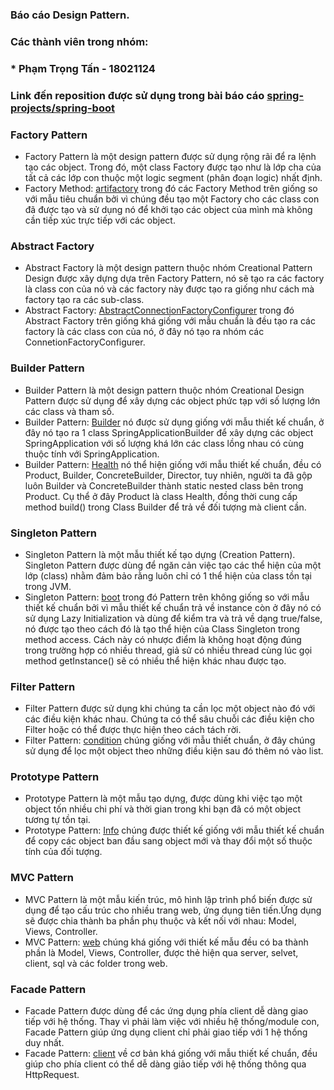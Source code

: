 ### Báo cáo Design Pattern.

### Các thành viên trong nhóm:
### * Phạm Trọng Tấn - 18021124

### **Link đến reposition được sử dụng trong bài báo cáo [spring-projects/spring-boot](https://github.com/spring-projects/spring-boot)**

### Factory Pattern
* Factory Pattern là một design pattern được sử dụng rộng rãi để ra lệnh tạo các object. Trong đó, một class Factory được tạo như là lớp cha của tất cả các lớp con thuộc một logic segment (phân đoạn logic) nhất định.
* Factory Method: [artifactory](https://github.com/spring-projects/spring-boot/blob/main/buildSrc/src/main/java/org/springframework/boot/build/artifactory/ArtifactoryRepository.java) trong đó các Factory Method trên giống so với mẫu tiêu chuẩn bởi vì chúng đều tạo một Factory cho các class con đã được tạo và sử dụng nó để khởi tạo các object của mình mà không cần tiếp xúc trực tiếp với các object.

### Abstract Factory
* Abstract Factory là một design pattern thuộc nhóm Creational Pattern Design được xây dựng dựa trên Factory Pattern, nó sẽ tạo ra các factory là class con của nó và các factory này được tạo ra giống như cách mà factory tạo ra các sub-class.
* Abstract Factory: [AbstractConnectionFactoryConfigurer](https://github.com/spring-projects/spring-boot/blob/main/spring-boot-project/spring-boot-autoconfigure/src/main/java/org/springframework/boot/autoconfigure/amqp/AbstractConnectionFactoryConfigurer.java) trong đó Abstract Factory trên giống khá giống với mẫu chuẩn là đều tạo ra các factory là các class con của nó, ở đây nó tạo ra nhóm các ConnetionFactoryConfigurer.

### Builder Pattern
* Builder Pattern là một design pattern thuộc nhóm Creational Design Pattern được sử dụng để xây dựng các object phức tạp với số lượng lớn các class và tham số.
* Builder Pattern: [Builder](https://github.com/spring-projects/spring-boot/blob/4eed637481186b0b85bc1cf0b1e77090139477dc/spring-boot-project/spring-boot/src/main/java/org/springframework/boot/builder/SpringApplicationBuilder.java#L184) nó được sử dụng giống với mẫu thiết kế chuẩn, ở đây nó tạo ra 1 class SpringApplicationBuilder để xây dựng các object SpringApplication với số lượng khá lớn các class lồng nhau có cùng thuộc tính với SpringApplication.
* Builder Pattern: [Health](https://github.com/spring-projects/spring-boot/blob/4eed637481186b0b85bc1cf0b1e77090139477dc/spring-boot-project/spring-boot-actuator/src/main/java/org/springframework/boot/actuate/health/Health.java#L331) nó thể hiện giống với mẫu thiết kế chuẩn, đều có Product, Builder, ConcreteBuilder, Director, tuy nhiên, người ta đã gộp luôn Builder và ConcreteBuilder thành static nested class bên trong Product. Cụ thể ở đây Product là class Health, đồng thời cung cấp method build() trong Class Builder để trả về đối tượng mà client cần.

### Singleton Pattern
* Singleton Pattern là một mẫu thiết kế tạo dựng (Creation Pattern). Singleton Pattern được dùng để ngăn cản việc tạo các thể hiện của một lớp (class) nhằm đảm bảo rằng luôn chỉ có 1 thể hiện của class tồn tại trong JVM.
* Singleton Pattern: [boot](https://github.com/spring-projects/spring-boot/blob/4eed637481186b0b85bc1cf0b1e77090139477dc/spring-boot-project/spring-boot/src/main/java/org/springframework/boot/LazyInitializationBeanFactoryPostProcessor.java) trong đó Pattern trên không giống so với mẫu thiết kế chuẩn bởi vì mẫu thiết kế chuẩn trả về instance còn ở đây nó có sử dụng Lazy Initialization và dùng để kiểm tra và trả về dạng true/false, nó được tạo theo cách đó là tạo thể hiện của Class Singleton trong method access. Cách này có nhược điểm là không hoạt động đúng trong trường hợp có nhiều thread, giả sử có nhiều thread cùng lúc gọi method getInstance() sẽ có nhiều thể hiện khác nhau được tạo. 

### Filter Pattern
* Filter Pattern được sử dụng khi chúng ta cần lọc một object nào đó với các điều kiện khác nhau. Chúng ta có thể sâu chuỗi các điều kiện cho Filter hoặc có thể được thực hiện theo cách tách rời.
* Filter Pattern: [condition](https://github.com/spring-projects/spring-boot/blob/4eed637481186b0b85bc1cf0b1e77090139477dc/spring-boot-project/spring-boot-actuator-autoconfigure/src/main/java/org/springframework/boot/actuate/autoconfigure/condition/ConditionsReportEndpoint.java) chúng giống với mẫu thiết chuẩn, ở đây chúng sử dụng để lọc một object theo những điều kiện sau đó thêm nó vào list.

### Prototype Pattern
* Prototype Pattern là một mẫu tạo dựng, được dùng khi việc tạo một object tốn nhiều chi phí và thời gian trong khi bạn đã có một object tương tự tồn tại.
* Prototype Pattern: [Info](https://github.com/spring-projects/spring-boot/blob/main/spring-boot-project/spring-boot/src/main/java/org/springframework/boot/info/InfoProperties.java) chúng được thiết kế giống với mẫu thiết kế chuẩn để copy các object ban đầu sang object mới và thay đổi một số thuộc tính của đối tượng.

### MVC Pattern
* MVC Pattern là một mẫu kiến trúc, mô hình lập trình phổ biến được sử dụng để tạo cấu trúc cho nhiều trang web, ứng dụng tiên tiến.Ứng dụng sẽ được chia thành ba phần phụ thuộc và kết nối với nhau: Model, Views, Controller.
* MVC Pattern: [web](https://github.com/spring-projects/spring-boot/tree/main/spring-boot-project/spring-boot/src/main/java/org/springframework/boot/web) chúng khá giống với thiết kế mẫu đều có ba thành phần là Model, Views, Controller, được thẻ hiện qua server, selvet, client, sql và các folder trong web.

### Facade Pattern
* Facade Pattern được dùng để các ứng dụng phía client dễ dàng giao tiếp với hệ thống. Thay vì phải làm việc với nhiều hệ thống/module con, Facade Pattern giúp ứng dụng client chỉ phải giao tiếp với 1 hệ thống duy nhất.
* Facade Pattern: [client](https://github.com/spring-projects/spring-boot/blob/main/spring-boot-project/spring-boot/src/main/java/org/springframework/boot/web/client/BasicAuthentication.java) về cơ bản khá giống với mẫu thiết kế chuẩn, đều giúp cho phía client có thể dễ dàng giảo tiếp với hệ thống thông qua HttpRequest.

